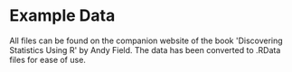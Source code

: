 # Example Data

All files can be found on the companion website of the book 'Discovering Statistics Using R' by Andy Field.
The data has been converted to .RData files for ease of use.
